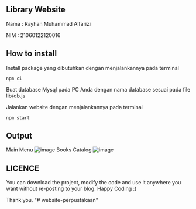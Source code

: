 ## Library Website
Nama : Rayhan Muhammad Alfarizi

NIM  : 21060122120016

## How to install
Install package yang dibutuhkan dengan menjalankannya pada terminal
```shell 
npm ci
```

Buat database Mysql pada PC Anda dengan nama database sesuai pada file lib/db.js

Jalankan website dengan menjalankannya pada terminal
```shell
npm start
```

## Output
Main Menu
![image](https://github.com/user-attachments/assets/d8bf12dd-9876-4666-af30-4ee0572df2ae)
Books Catalog
![image](https://github.com/user-attachments/assets/e02bf25f-66fd-4143-bc20-1aad9a26096c)

## LICENCE
You can download the project, modify the code and use it anywhere you want without re-posting to your blog. Happy Coding :)

Thank you.
"# website-perpustakaan" 
